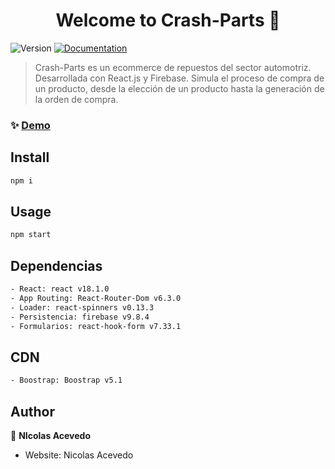 <h1 align="center">Welcome to Crash-Parts 👋</h1>
<p>
  <img alt="Version" src="https://img.shields.io/badge/version-1.0.0-blue.svg?cacheSeconds=2592000" />
  <a href="https://github.com/Nicolasacev/proyectoFinalReact" target="_blank">
    <img alt="Documentation" src="https://img.shields.io/badge/documentation-yes-brightgreen.svg" />
  </a>
</p>

> Crash-Parts es un ecommerce de repuestos del sector automotriz. Desarrollada con React.js y Firebase. Simula el proceso de compra de un producto, desde la elección de un producto hasta la generación de la orden de compra.

### ✨ [Demo](www.nicolasacevedo.com.ar)

## Install

```sh
npm i 
```

## Usage

```sh
npm start
```
## Dependencias

```sh
- React: react v18.1.0 
- App Routing: React-Router-Dom v6.3.0
- Loader: react-spinners v0.13.3
- Persistencia: firebase v9.8.4
- Formularios: react-hook-form v7.33.1
```
## CDN

```sh
- Boostrap: Boostrap v5.1
```

## Author

👤 **NIcolas Acevedo**

* Website: Nicolas Acevedo

